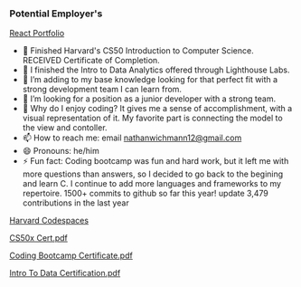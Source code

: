 ### Potential Employer's

<a href="https://nathanwichmann.github.io">React Portfolio</a>
- 🔭 Finished Harvard's CS50 Introduction to Computer Science. RECEIVED Certificate of Completion. 
- 🌱 I finished the Intro to Data Analytics offered through Lighthouse Labs. 
- 👯 I’m adding to my base knowledge looking for that perfect fit with a strong development team I can learn from.
- 🤔 I’m looking for a position as a junior developer with a strong team.
- 💬 Why do I enjoy coding? It gives me a sense of accomplishment, with a visual representation of it. My favorite part is connecting the model to the view and contoller. 
- 📫 How to reach me: email nathanwichmann12@gmail.com
- 😄 Pronouns: he/him
- ⚡ Fun fact: Coding bootcamp was fun and hard work, but it left me with more questions than answers, so I decided to go back to the begining and learn C. I continue to add more languages and frameworks to my repertoire. 1500+ commits to github so far this year! update 3,479 contributions in the last year

<a href="https://github.com/code50/77902368">Harvard Codespaces</a>



[CS50x Cert.pdf](https://github.com/NathanWichmann/NathanWichmann/files/9255292/CS50x.Cert.pdf)

[Coding Bootcamp Certificate.pdf](https://github.com/NathanWichmann/NathanWichmann/files/9255297/Coding.Bootcamp.Certificate.pdf)

[Intro To Data Certification.pdf](https://github.com/NathanWichmann/NathanWichmann/files/9255298/Intro.To.Data.Certification.pdf)


